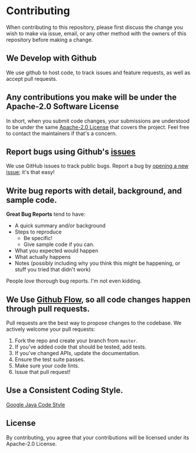 # Contributing

When contributing to this repository, please first discuss the change you wish to make via issue,
email, or any other method with the owners of this repository before making a change.

## We Develop with Github
We use github to host code, to track issues and feature requests, as well as accept pull requests.

## Any contributions you make will be under the Apache-2.0 Software License
In short, when you submit code changes, your submissions are understood to be under the same [Apache-2.0 License](https://choosealicense.com/licenses/apache-2.0/) that covers the project. Feel free to contact the maintainers if that's a concern.

## Report bugs using Github's [issues](https://github.com/SKocur/Image-Cipher/issues)
We use GitHub issues to track public bugs. Report a bug by [opening a new issue](https://github.com/SKocur/Image-Cipher/issues/new); it's that easy!

## Write bug reports with detail, background, and sample code.

**Great Bug Reports** tend to have:
- A quick summary and/or background
- Steps to reproduce
  - Be specific!
  - Give sample code if you can.
- What you expected would happen
- What actually happens
- Notes (possibly including why you think this might be happening, or stuff you tried that didn't work)

People *love* thorough bug reports. I'm not even kidding.

## We Use [Github Flow](https://guides.github.com/introduction/flow/index.html), so all code changes happen through pull requests.
Pull requests are the best way to propose changes to the codebase. We actively welcome your pull requests:
1. Fork the repo and create your branch from `master`.
2. If you've added code that should be tested, add tests.
3. If you've changed APIs, update the documentation.
4. Ensure the test suite passes.
5. Make sure your code lints.
6. Issue that pull request!

## Use a Consistent Coding Style.
[Google Java Code Style](https://google.github.io/styleguide/javaguide.html)

## License
By contributing, you agree that your contributions will be licensed under its Apache-2.0 License.

